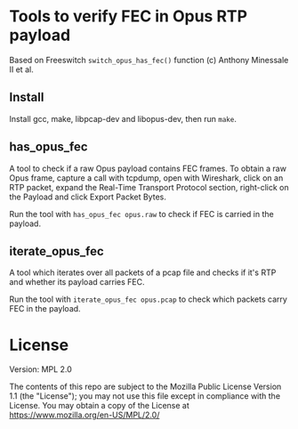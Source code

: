 # Tools to verify FEC in Opus RTP payload

Based on Freeswitch `switch_opus_has_fec()` function (c) Anthony Minessale II et al.

## Install

Install gcc, make, libpcap-dev and libopus-dev, then run `make`.

## has_opus_fec

A tool to check if a raw Opus payload contains FEC frames. To obtain a raw Opus frame,
capture a call with tcpdump, open with Wireshark, click on an RTP packet, expand the Real-Time Transport Protocol
section, right-click on the Payload and click Export Packet Bytes.

Run the tool with `has_opus_fec opus.raw` to check if FEC is carried in the payload.

## iterate_opus_fec

A tool which iterates over all packets of a pcap file and checks if it's RTP and whether its payload
carries FEC.

Run the tool with `iterate_opus_fec opus.pcap` to check which packets carry FEC in the payload.

# License

Version: MPL 2.0

The contents of this repo are subject to the Mozilla Public License Version
1.1 (the "License"); you may not use this file except in compliance with
the License. You may obtain a copy of the License at
https://www.mozilla.org/en-US/MPL/2.0/
